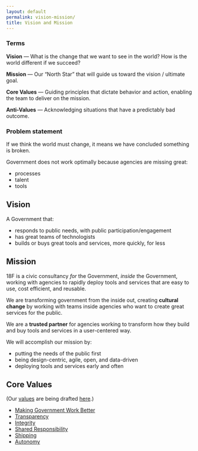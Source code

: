 ```yaml
---
layout: default
permalink: vision-mission/
title: Vision and Mission
---
```


### Terms
**Vision** — What is the change that we want to see in the world? How is the world different if we succeed?

**Mission** — Our “North Star” that will guide us toward the vision / ultimate goal.

**Core Values** — Guiding principles that dictate behavior and action, enabling the team to deliver on the mission.

**Anti-Values** — Acknowledging situations that have a predictably bad outcome. 

### Problem statement

If we think the world must change, it means we have concluded something is broken.

Government does not work optimally because agencies are missing great:

* processes
* talent
* tools

## Vision

A Government that:

* responds to public needs, with public participation/engagement
* has great teams of technologists
* builds or buys great tools and services, more quickly, for less

## Mission

18F is a civic consultancy _for_ the Government, _inside_ the Government, working with agencies to rapidly deploy tools and services that are easy to use, cost efficient, and reusable. 

We are transforming government from the inside out, creating **cultural change** by working with teams inside agencies who want to create great services for the public. 

We are a **trusted partner** for agencies working to transform how they build and buy tools and services in a user-centered way.

We will accomplish our mission by:

* putting the needs of the public first
* being design-centric, agile, open, and data-driven
* deploying tools and services early and often

## Core Values
(Our [values](core-values/index.html) are being drafted [here](https://github.com/18F/core-values/tree/18f-pages/pages).)
* [Making Government Work Better](core-values/making-government-work-better/)
* [Transparency](core-values/transparency/)
* [Integrity](core-values/integrity/)
* [Shared Responsibility](core-values/shared-responsibility/)
* [Shipping](core-values/shipping/)
* [Autonomy](core-values/autonomy/)
